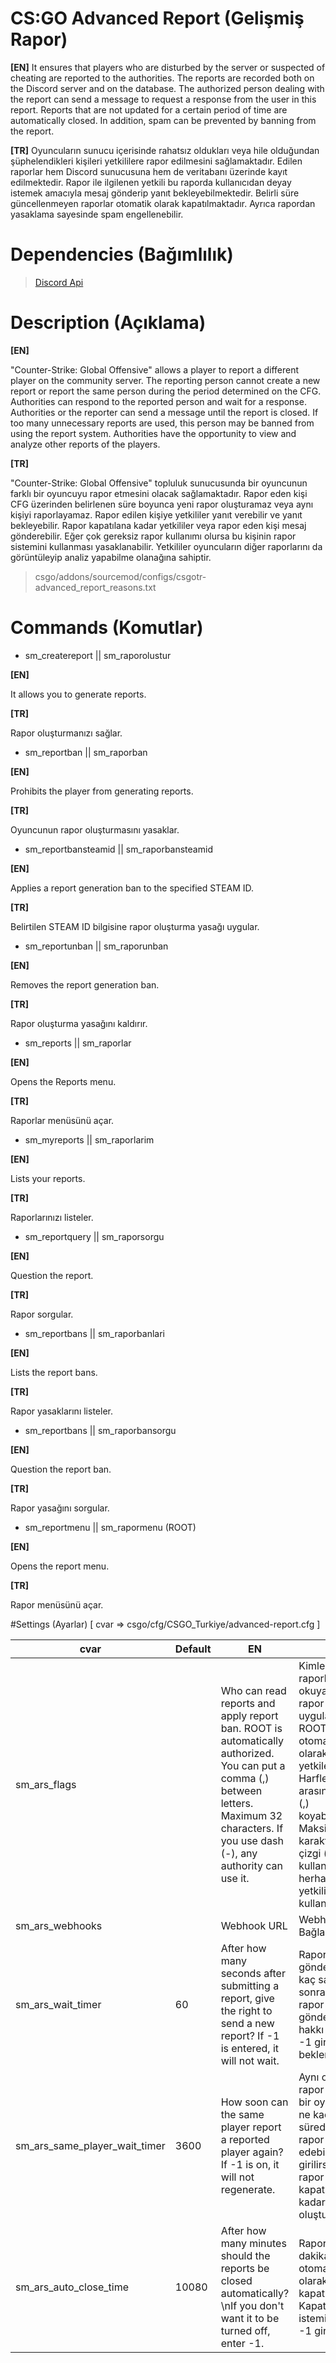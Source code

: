# CS:GO Advanced Report (Gelişmiş Rapor)

**[EN]**
It ensures that players who are disturbed by the server or suspected of cheating are reported to the authorities. The reports are recorded both on the Discord server and on the database. The authorized person dealing with the report can send a message to request a response from the user in this report. Reports that are not updated for a certain period of time are automatically closed. In addition, spam can be prevented by banning from the report.

**[TR]**
Oyuncuların sunucu içerisinde rahatsız oldukları veya hile olduğundan şüphelendikleri kişileri yetkililere rapor edilmesini sağlamaktadır. Edilen raporlar hem Discord sunucusuna hem de veritabanı üzerinde kayıt edilmektedir. Rapor ile ilgilenen yetkili bu raporda kullanıcıdan deyay istemek amacıyla mesaj gönderip yanıt bekleyebilmektedir. Belirli süre güncellenmeyen raporlar otomatik olarak kapatılmaktadır. Ayrıca rapordan yasaklama sayesinde spam engellenebilir.

# Dependencies (Bağımlılık)

> [Discord Api](https://github.com/Deathknife/sourcemod-discord)

# Description (Açıklama)

**[EN]**

"Counter-Strike: Global Offensive" allows a player to report a different player on the community server. The reporting person cannot create a new report or report the same person during the period determined on the CFG. Authorities can respond to the reported person and wait for a response. Authorities or the reporter can send a message until the report is closed. If too many unnecessary reports are used, this person may be banned from using the report system. Authorities have the opportunity to view and analyze other reports of the players.

**[TR]**

"Counter-Strike: Global Offensive" topluluk sunucusunda bir oyuncunun farklı bir oyuncuyu rapor etmesini olacak sağlamaktadır. Rapor eden kişi CFG üzerinden belirlenen süre boyunca yeni rapor oluşturamaz veya aynı kişiyi raporlayamaz. Rapor edilen kişiye yetkililer yanıt verebilir ve yanıt bekleyebilir. Rapor kapatılana kadar yetkililer veya rapor eden kişi mesaj gönderebilir. Eğer çok gereksiz rapor kullanımı olursa bu kişinin rapor sistemini kullanması yasaklanabilir. Yetkililer oyuncuların diğer raporlarını da görüntüleyip analiz yapabilme olanağına sahiptir.

> csgo/addons/sourcemod/configs/csgotr-advanced_report_reasons.txt

# Commands (Komutlar)

-  sm_createreport || sm_raporolustur

**[EN]**

It allows you to generate reports.

**[TR]**

Rapor oluşturmanızı sağlar.

-  sm_reportban || sm_raporban

**[EN]**

Prohibits the player from generating reports.

**[TR]**

Oyuncunun rapor oluşturmasını yasaklar.

-  sm_reportbansteamid || sm_raporbansteamid

**[EN]**

Applies a report generation ban to the specified STEAM ID.

**[TR]**

Belirtilen STEAM ID bilgisine rapor oluşturma yasağı uygular.

-  sm_reportunban || sm_raporunban

**[EN]**

Removes the report generation ban.

**[TR]**

Rapor oluşturma yasağını kaldırır.

-  sm_reports || sm_raporlar

**[EN]**

Opens the Reports menu.

**[TR]**

Raporlar menüsünü açar. 

-  sm_myreports || sm_raporlarim

**[EN]**

Lists your reports.

**[TR]**

Raporlarınızı listeler.

-  sm_reportquery || sm_raporsorgu

**[EN]**

Question the report.

**[TR]**

Rapor sorgular.

-  sm_reportbans || sm_raporbanlari

**[EN]**

Lists the report bans.

**[TR]**

Rapor yasaklarını listeler.

-  sm_reportbans || sm_raporbansorgu

**[EN]**

Question the report ban.

**[TR]**

Rapor yasağını sorgular.

-  sm_reportmenu || sm_rapormenu (ROOT)

**[EN]**

Opens the report menu.

**[TR]**

Rapor menüsünü açar.

#Settings (Ayarlar) [ cvar => csgo/cfg/CSGO_Turkiye/advanced-report.cfg ]

| cvar          | Default       | EN            | TR            |
| ------------- | ------------- | ------------- | ------------- |
| sm_ars_flags |   | Who can read reports and apply report ban. ROOT is automatically authorized. You can put a comma (,) between letters. Maximum 32 characters. If you use dash (-), any authority can use it. | Kimler raporları okuyabilir ve rapor yasağı uygulayabilir. ROOT otomatik olarak yetkilendirilir. Harflerin arasına virgül (,) koyabilirsiniz. Maksimum 32 karakter. Kısa çizgi (-) kullanırsanız, herhangi bir yetkili bunu kullanabilir. |
| sm_ars_webhooks |   | Webhook URL | Webhook Bağlantısı |
| sm_ars_wait_timer | 60 | After how many seconds after submitting a report, give the right to send a new report? If -1 is entered, it will not wait. | Rapor gönderdikten kaç saniye sonra yeni rapor gönderme hakkı verilsin? -1 girilirse beklemez. |
| sm_ars_same_player_wait_timer | 3600 | How soon can the same player report a reported player again? If -1 is on, it will not regenerate. | Aynı oyuncu rapor edilen bir oyuncuyu ne kadar sürede tekrar rapor edebilir? -1 girilirse diğer rapor kapatılana kadar oluşturamaz. |
| sm_ars_auto_close_time | 10080 | After how many minutes should the reports be closed automatically?\nIf you don't want it to be turned off, enter -1. | Raporlar kaç dakika sonra otomatik olarak kapatılmalıdır? Kapatılmasını istemiyorsanız -1 girin. |



